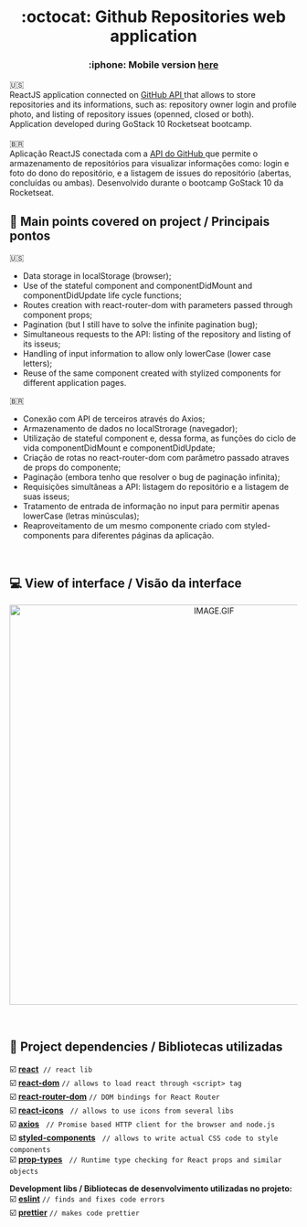 <h1 align="center">
  :octocat: Github Repositories web application
</h1>

<h3 align="center">
:iphone: Mobile version <a href="https://github.com/gabrielbarth/git-users-mobile">here</a>
</h3>

:us: 
<br>
ReactJS application connected on  <a href="https://developer.github.com/v3/"> GitHub API </a> that allows to store repositories and its informations, such as: repository owner login and profile photo, and listing of repository issues (openned, closed or both). 
Application developed during GoStack 10 Rocketseat bootcamp.
<br>
<br>
<span>&#x1f1e7;&#x1f1f7;</span>
<br>
Aplicação ReactJS conectada com a <a href="https://developer.github.com/v3/"> API do GitHub </a> que permite o armazenamento de repositórios para visualizar informações como: login e foto do dono do repositório, e a listagem de issues do repositório (abertas, concluídas ou ambas).
Desenvolvido durante o bootcamp GoStack 10 da Rocketseat.
##  :mag_right: Main points covered on project / Principais pontos
:us: 
<br>

- Data storage in localStorage (browser);
- Use of the stateful component and componentDidMount and componentDidUpdate life cycle functions;
- Routes creation with react-router-dom with parameters passed through component props;
- Pagination (but I still have to solve the infinite pagination bug);
- Simultaneous requests to the API: listing of the repository and listing of its isseus;
- Handling of input information to allow only lowerCase (lower case letters);
- Reuse of the same component created with stylized components for different application pages.



<span>&#x1f1e7;&#x1f1f7;</span>
<br>
- Conexão com API de terceiros através do Axios;
- Armazenamento de dados no localStrorage (navegador);
- Utilização de stateful component e, dessa forma, as funções do ciclo de vida componentDidMount e componentDidUpdate;
- Criação de rotas no react-router-dom com parâmetro passado atraves de props do componente;
- Paginação (embora tenho que resolver o bug de paginação infinita);
- Requisições simultâneas a API: listagem do repositório e a listagem de suas isseus;
- Tratamento de entrada de informação no input para permitir apenas lowerCase (letras minúsculas);
- Reaproveitamento de um mesmo componente criado com styled-components para diferentes páginas da aplicação. 



<br>


##  :computer: View of interface / Visão da interface

<p align="center">
  <img alt="IMAGE.GIF" title="html-image" src="./gitRepo.gif" width="700px" >
</p>


<div sstyle={{text-align: 'center'}}>


  </div>


<br>

##  :link: Project dependencies / Bibliotecas utilizadas

:ballot_box_with_check: **<a href="https://pt-br.reactjs.org/">react</a>**     `// react lib` <br>
:ballot_box_with_check: **<a href="https://www.npmjs.com/package/react-dom">react-dom</a>**    `// allows to load react through <script> tag ` <br>
:ballot_box_with_check: **<a href="https://www.npmjs.com/package/react-router-dom">react-router-dom</a>**         `// DOM bindings for React Router ` <br>
:ballot_box_with_check: **<a href="https://www.npmjs.com/package/react-icons">react-icons</a>**            `// allows to use icons from several libs`  <br>
:ballot_box_with_check: **<a href="https://github.com/axios/axios">axios</a>**            `// Promise based HTTP client for the browser and node.js`  <br>
:ballot_box_with_check: **<a href="https://styled-components.com/">styled-components</a>**            `// allows to write actual CSS code to style components`  <br>
:ballot_box_with_check: **<a href="https://www.npmjs.com/package/prop-types">prop-types</a>**            `// Runtime type checking for React props and similar objects`  <br>


**Development libs / Bibliotecas de desenvolvimento utilizadas no projeto:**
<br>
:ballot_box_with_check: **<a href="https://eslint.org/">eslint</a>**    `// finds and fixes code errors` 
<br>
:ballot_box_with_check: **<a href="https://prettier.io/">prettier</a>**  `// makes code prettier` 
<br>
